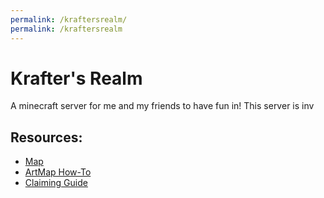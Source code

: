 ```yaml
---
permalink: /kraftersrealm/
permalink: /kraftersrealm
---
```

# Krafter's Realm
A minecraft server for me and my friends to have fun in!
This server is inv

## Resources:

* [Map](http://kraftersmap.ddns.net/)
* [ArtMap How-To](artmap)
* [Claiming Guide](claims)
